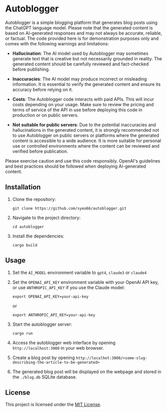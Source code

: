 # Autoblogger

Autoblogger is a simple blogging platform that generates blog posts using the ChatGPT language model. Please note that the generated content is based on AI-generated responses and may not always be accurate, reliable, or factual. The code provided here is for demonstration purposes only and comes with the following warnings and limitations:

- **Hallucination**: The AI model used by Autoblogger may sometimes generate text that is creative but not necessarily grounded in reality. The generated content should be carefully reviewed and fact-checked before publishing.

- **Inaccuracies**: The AI model may produce incorrect or misleading information. It is essential to verify the generated content and ensure its accuracy before relying on it.

- **Costs**: The Autoblogger code interacts with paid APIs. This will incur costs depending on your usage. Make sure to review the pricing and terms of service of the API in use before deploying this code in production or on public servers.

- **Not suitable for public servers**: Due to the potential inaccuracies and hallucinations in the generated content, it is strongly recommended not to use Autoblogger on public servers or platforms where the generated content is accessible to a wide audience. It is more suitable for personal use or controlled environments where the content can be reviewed and verified before publication.

Please exercise caution and use this code responsibly. OpenAI's guidelines and best practices should be followed when deploying AI-generated content.

## Installation

1. Clone the repository:

   ```shell
   git clone https://github.com/syeo66/autoblogger.git
   ```

2. Navigate to the project directory:

   ```shell
   cd autoblogger
   ```

3. Install the dependencies:

   ```shell
   cargo build
   ```

## Usage

1. Set the `AI_MODEL` environment variable to `gpt4`, `claude3` or `claude4`

2. Set the `OPENAI_API_KEY` environment variable with your OpenAI API key,
   or use `ANTHROPIC_API_KEY` if you use the Claude model:

   ```shell
   export OPENAI_API_KEY=your-api-key
   ```

   or

   ```shell
   export ANTHROPIC_API_KEY=your-api-key
   ```

3. Start the autoblogger server:

   ```shell
   cargo run
   ```

3. Access the autoblogger web interface by opening `http://localhost:3000` in your web browser.

4. Create a blog post by opening `http://localhot:3000/<some-slug-describing-the-article-to-be-generated>` 

5. The generated blog post will be displayed on the webpage and stored in the `./blog.db` SQLite database.

## License

This project is licensed under the [MIT License](LICENSE).

